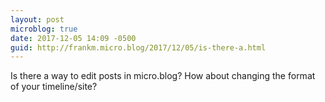 ```yaml
---
layout: post
microblog: true
date: 2017-12-05 14:09 -0500
guid: http://frankm.micro.blog/2017/12/05/is-there-a.html
---
```

Is there a way to edit posts in micro.blog? How about changing the format of your timeline/site? 

